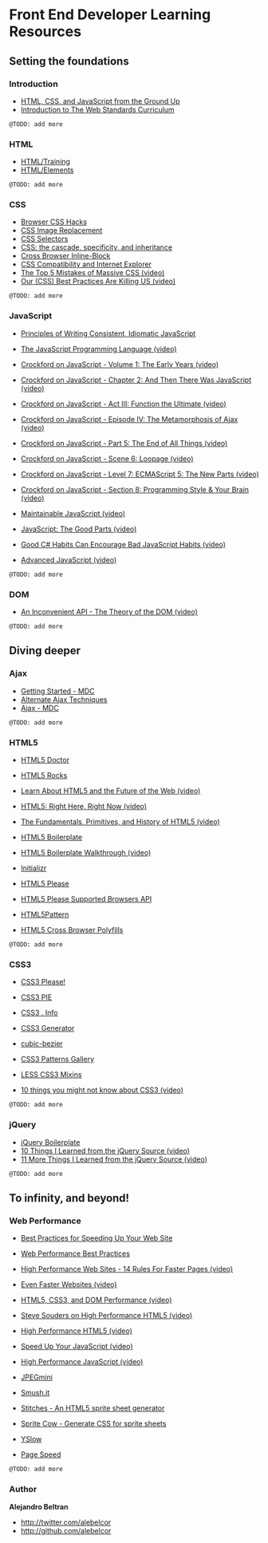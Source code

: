 Front End Developer Learning Resources
======================================

Setting the foundations
-----------------------

### Introduction
* [HTML, CSS, and JavaScript from the Ground Up](http://code.google.com/edu/submissions/html-css-javascript/#introduction)
* [Introduction to The Web Standards Curriculum](http://dev.opera.com/articles/view/1-introduction-to-the-web-standards-cur/#toc)

`@TODO: add more`

### HTML
* [HTML/Training](http://www.w3.org/community/webed/wiki/HTML/Training)
* [HTML/Elements](http://www.w3.org/community/webed/wiki/HTML/Elements)

`@TODO: add more`

### CSS
* [Browser CSS Hacks](http://paulirish.com/2009/browser-specific-css-hacks/)
* [CSS Image Replacement](http://css-tricks.com/examples/ImageReplacement/)
* [CSS Selectors](http://alebelcor.blogspot.mx/2011/09/css-selectors.html)
* [CSS: the cascade, specificity, and inheritance](http://nicolasgallagher.com/css-cascade-specificity-inheritance/)
* [Cross Browser Inline-Block](http://blog.mozilla.com/webdev/2009/02/20/cross-browser-inline-block/)
* [CSS Compatibility and Internet Explorer](http://msdn.microsoft.com/en-us/library/cc351024)
* [The Top 5 Mistakes of Massive CSS (video)](http://www.youtube.com/watch?v=j6sAm7CLoCQ)
* [Our (CSS) Best Practices Are Killing US (video)](http://www.stubbornella.org/content/2011/04/28/our-best-practices-are-killing-us/)

`@TODO: add more`

### JavaScript
* [Principles of Writing Consistent, Idiomatic JavaScript](https://github.com/rwldrn/idiomatic.js)

* [The JavaScript Programming Language (video)](http://www.youtube.com/watch?v=v2ifWcnQs6M)

* [Crockford on JavaScript - Volume 1: The Early Years (video)](http://www.youtube.com/watch?v=JxAXlJEmNMg)
* [Crockford on JavaScript - Chapter 2: And Then There Was JavaScript (video)](http://www.youtube.com/watch?v=RO1Wnu-xKoY)
* [Crockford on JavaScript - Act III: Function the Ultimate (video)](http://www.youtube.com/watch?v=ya4UHuXNygM)
* [Crockford on JavaScript - Episode IV: The Metamorphosis of Ajax (video)](http://www.youtube.com/watch?v=Fv9qT9joc0M)
* [Crockford on JavaScript - Part 5: The End of All Things (video)](http://www.youtube.com/watch?v=47Ceot8yqeI)
* [Crockford on JavaScript - Scene 6: Loopage (video)](http://www.youtube.com/watch?v=QgwSUtYSUqA)
* [Crockford on JavaScript - Level 7: ECMAScript 5: The New Parts (video)](http://www.youtube.com/watch?v=UTEqr0IlFKY)
* [Crockford on JavaScript - Section 8: Programming Style & Your Brain (video)](http://www.youtube.com/watch?v=taaEzHI9xyY)

* [Maintainable JavaScript (video)](http://www.youtube.com/watch?v=pebHk8S5c6o)

* [JavaScript: The Good Parts (video)](http://www.youtube.com/watch?v=hQVTIJBZook)
* [Good C# Habits Can Encourage Bad JavaScript Habits (video)](http://www.elijahmanor.com/2011/02/video-good-c-habits-can-encourage-bad.html)
* [Advanced JavaScript (video)](http://www.youtube.com/watch?v=DwYPG6vreJg)

`@TODO: add more`

### DOM
* [An Inconvenient API - The Theory of the DOM (video)](http://www.youtube.com/watch?v=Y2Y0U-2qJMs)

`@TODO: add more`


Diving deeper
-------------

### Ajax
* [Getting Started - MDC](https://developer.mozilla.org/en/AJAX/Getting_Started)
* [Alternate Ajax Techniques](http://www.webreference.com/programming/ajax_tech/index.html)
* [Ajax - MDC](https://developer.mozilla.org/en/AJAX)

`@TODO: add more`

### HTML5
* [HTML5 Doctor](http://html5doctor.com/)
* [HTML5 Rocks](http://www.html5rocks.com/)

* [Learn About HTML5 and the Future of the Web (video)](http://www.youtube.com/watch?v=EdDc7sWjCL4)
* [HTML5: Right Here, Right Now (video)](http://www.youtube.com/watch?v=c9vaV7ny_Zs)
* [The Fundamentals, Primitives, and History of HTML5 (video)](http://www.youtube.com/watch?v=WxmcDoAxdoY)

* [HTML5 Boilerplate](http://html5boilerplate.com/)
* [HTML5 Boilerplate Walkthrough (video)](http://www.youtube.com/watch?v=oDlsOyPKUTM)
* [Initializr](http://www.initializr.com/)
* [HTML5 Please](http://html5please.com/)
* [HTML5 Please Supported Browsers API](http://api.html5please.com/)
* [HTML5Pattern](http://html5pattern.com/)
* [HTML5 Cross Browser Polyfills](https://github.com/Modernizr/Modernizr/wiki/HTML5-Cross-Browser-Polyfills)

`@TODO: add more`

### CSS3
* [CSS3 Please!](http://css3please.com/)
* [CSS3 PIE](http://css3pie.com/)
* [CSS3 . Info](http://www.css3.info/)
* [CSS3 Generator](http://www.css3generator.com/)
* [cubic-bezier](http://cubic-bezier.com/)
* [CSS3 Patterns Gallery](http://lea.verou.me/css3patterns/)
* [LESS CSS3 Mixins](https://github.com/MatthewWagerfield/LESS-CSS3-Mixins)

* [10 things you might not know about CSS3 (video)](http://vimeo.com/31719130)

`@TODO: add more`

### jQuery
* [jQuery Boilerplate](http://jqueryboilerplate.com/)
* [10 Things I Learned from the jQuery Source (video)](http://www.youtube.com/watch?v=i_qE1iAmjFg)
* [11 More Things I Learned from the jQuery Source (video)](http://www.youtube.com/watch?v=ARnp9Y8xgR4)

`@TODO: add more`

To infinity, and beyond!
------------------------

### Web Performance

* [Best Practices for Speeding Up Your Web Site](http://developer.yahoo.com/performance/rules.html)
* [Web Performance Best Practices](https://developers.google.com/speed/docs/best-practices/rules_intro)

* [High Performance Web Sites - 14 Rules For Faster Pages (video)](http://www.youtube.com/watch?v=arz3jhMfUx0)
* [Even Faster Websites (video)](http://www.youtube.com/watch?v=aJGC0JSlpPE)

* [HTML5, CSS3, and DOM Performance (video)](http://www.youtube.com/watch?v=q_O9_C2ZjoA)
* [Steve Souders on High Performance HTML5 (video)](http://www.youtube.com/watch?v=Hs1yU6CeiHc)
* [High Performance HTML5 (video)](http://www.infoq.com/presentations/High-Performance-HTML5)

* [Speed Up Your JavaScript (video)](http://www.youtube.com/watch?v=mHtdZgou0qU)
* [High Performance JavaScript (video)](http://www.youtube.com/watch?v=_fUGWFGUrUw)

* [JPEGmini](http://www.jpegmini.com/)
* [Smush.it](http://www.smushit.com/)
* [Stitches - An HTML5 sprite sheet generator](http://draeton.github.com/stitches/)
* [Sprite Cow - Generate CSS for sprite sheets](http://www.spritecow.com)
* [YSlow](http://developer.yahoo.com/yslow/)
* [Page Speed](http://code.google.com/speed/page-speed/)

`@TODO: add more`

### Author

**Alejandro Beltran**

+ http://twitter.com/alebelcor
+ http://github.com/alebelcor

